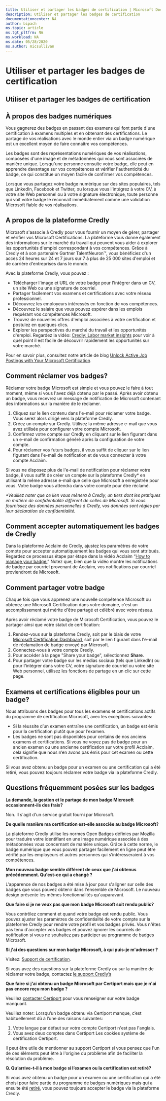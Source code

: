 ```yaml
---
title: Utiliser et partager les badges de certification | Microsoft Docs
description: Utiliser et partager les badges de certification 
documentationcenter: NA 
author: bipach
ms.topic: article
ms.tgt_pltfrm: NA
ms.workload: NA
ms.date: 05/28/2020
ms.author: micsullivan
---
```

# Utiliser et partager les badges de certification

## Utiliser et partager les badges de certification

## À propos des badges numériques

Vous gagnerez des badges en passant des examens qui font partie d'une certification à examens multiples et en obtenant des certifications. Le partage de vos réalisations avec le monde entier via un badge numérique est un excellent moyen de faire connaître vos compétences.

Les badges sont des représentations numériques de vos réalisations, composées d'une image et de métadonnées qui vous sont associées de manière unique. Lorsqu'une personne consulte votre badge, elle peut en apprendre davantage sur vos compétences et vérifier l'authenticité du badge, ce qui constitue un moyen facile de confirmer vos compétences.

Lorsque vous partagez votre badge numérique sur des sites populaires, tels que LinkedIn, Facebook et Twitter, ou lorsque vous l'intégrez à votre CV, à votre site Web personnel ou à votre signature électronique, toute personne qui voit votre badge le reconnaît immédiatement comme une validation Microsoft fiable de vos réalisations.

## A propos de la plateforme Credly

Microsoft s'associe à Credly pour vous fournir un moyen de gérer, partager et vérifier vos Microsoft Certifications. La plateforme vous donne également des informations sur le marché du travail qui peuvent vous aider à explorer les opportunités d'emploi correspondant à vos compétences. Grâce à Credly et à son partenaire Gartner TalentNeuron™, vous bénéficiez d'un accès 24 heures sur 24 et 7 jours sur 7 à plus de 25 000 sites d'emploi et de carrière d'entreprises dans le monde.

Avec la plateforme Credly, vous pouvez :
- Télécharger l'image et URL de votre badge pour l'intégrer dans un CV, un site Web ou une signature de courriel.
- Partager facilement vos examens et certifications avec votre réseau professionnel.
- Découvrez les employeurs intéressés en fonction de vos compétences.
- Découvrez le salaire que vous pouvez espérer dans les emplois requérant vos compétences Microsoft.
- Trouvez de nouvelles offres d'emploi associées à votre certification et postulez en quelques clics.
- Explorer les perspectives du marché du travail et les opportunités d'emploi. Regardez la vidéo: [Credly: Labor market insights](https://vimeo.com/379867308) pour voir à quel point il est facile de découvrir rapidement les opportunités sur votre marché.

Pour en savoir plus, consultez notre article de blog [Unlock Active Job Postings with Your Microsoft Certification](/learn/certifications/posts/unlock-active-job-postings-with-your-microsoft-certification).

## Comment réclamer vos badges?

Réclamer votre badge Microsoft est simple et vous pouvez le faire à tout moment, même si vous l'avez déjà obtenu par le passé. Après avoir obtenu un badge, vous recevrez un message de notification de Microsoft contenant des informations sur la manière de le réclamer.

1. Cliquez sur le lien contenu dans l'e-mail pour réclamer votre badge. Vous serez alors dirigé vers la plateforme Credly.
2. Créez un compte sur Credly. Utilisez la même adresse e-mail que vous avez utilisée pour configurer votre compte Microsoft.
3. Confirmez votre compte sur Credly en cliquant sur le lien figurant dans un e-mail de confirmation généré après la configuration de votre compte.
4. Pour réclamer vos futurs badges, il vous suffit de cliquer sur le lien figurant dans l'e-mail de notification et de vous connecter à votre compte Acclaim.

Si vous ne disposez plus de l'e-mail de notification pour réclamer votre badge, il vous suffit de créer un compte sur la plateforme Credly* en utilisant la même adresse e-mail que celle que Microsoft a enregistrée pour vous. Votre badge vous attendra dans votre compte pour être réclamé.

_*Veuillez noter que ce lien vous mènera à Credly, un tiers dont les pratiques en matière de confidentialité diffèrent de celles de Microsoft. Si vous fournissez des données personnelles à Credly, vos données sont régies par leur déclaration de confidentialité._

## Comment accepter automatiquement les badges de Credly

Dans la plateforme Acclaim de Credly, ajustez les paramètres de votre compte pour accepter automatiquement les badges qui vous sont attribués. Regardez ce processus étape par étape dans la vidéo Acclaim “[How to manage your badge.](https://www.youtube.com/watch?v=rMeSQM0h1_Y)” Notez que, bien que la vidéo montre les notifications de badge par courriel provenant de Acclaim, vos notifications par courriel proviendront de Microsoft.

## Comment partager votre badge

Chaque fois que vous apprenez une nouvelle compétence Microsoft ou obtenez une Microsoft Certification dans votre domaine, c'est un accomplissement qui mérite d'être partagé et célébré avec votre réseau.

Après avoir réclamé votre badge de Microsoft Certification, vous pouvez le partager ainsi que votre statut de certification:

1. Rendez-vous sur la plateforme Credly, soit par le biais de votre [Microsoft Certification Dashboard](https://aka.ms/certdashboard), soit par le lien figurant dans l'e-mail de réclamation de badge envoyé par Microsoft.
2. Connectez-vous à votre compte Credly.
3. Pour accéder à la page "Share your badge", sélectionnez **Share**.
4. Pour partager votre badge sur les médias sociaux (tels que LinkedIn) ou pour l'intégrer dans votre CV, votre signature de courriel ou votre site Web personnel, utilisez les fonctions de partage en un clic sur cette page.

## Examens et certifications éligibles pour un badge?

Nous attribuons des badges pour tous les examens et certifications actifs du programme de certification Microsoft, avec les exceptions suivantes:

- Si la réussite d’un examen entraîne une certification, un badge est émis pour la certification plutôt que pour l’examen.
- Les badges ne sont pas disponibles pour certains de nos anciens examens et certifications. Si vous ne voyez pas de badge pour un ancien examen ou une ancienne certification sur votre profil Acclaim, cela signifie que nous n’en avons pas émis pour cet examen ou cette certification.

Si vous avez obtenu un badge pour un examen ou une certification qui a été retiré, vous pouvez toujours réclamer votre badge via la plateforme Credly.

## Questions fréquemment posées sur les badges

**La demande, la gestion et le partage de mon badge Microsoft occasionnent-ils des frais?**

Non. Il s'agit d'un service gratuit fourni par Microsoft.

**De quelle manière ma certification est-elle associée au badge Microsoft?**

La plateforme Credly utilise les normes Open Badges définies par Mozilla pour traduire votre identifiant en une image numérique associée à des métadonnées vous concernant de manière unique. Grâce à cette norme, le badge numérique que vous pouvez partager facilement en ligne peut être vérifié par les employeurs et autres personnes qui s’intéresseraient à vos compétences.

**Mon nouveau badge semble différent de ceux que j'ai obtenus précédemment. Qu'est-ce qui a changé ?**

L'apparence de nos badges a été mise à jour pour s'aligner sur celle des badges que vous pouvez obtenir dans l'ensemble de Microsoft. Le nouveau design présente les mêmes fonctionnalités qu'auparavant.

**Que faire si je ne veux pas que mon badge Microsoft soit rendu public?**

Vous contrôlez comment et quand votre badge est rendu public. Vous pouvez ajuster les paramètres de confidentialité de votre compte sur la plateforme Credly pour rendre votre profil et vos badges privés. Vous n'êtes pas tenu d'accepter vos badges et pouvez ignorer les courriels de notification si vous ne souhaitez pas participer au programme de badges Microsoft.

**Si j'ai des questions sur mon badge Microsoft, à qui puis-je m'adresser ?**

Visitez: [Support de certification](/learn/certifications/help).

Si vous avez des questions sur la plateforme Credly ou sur la manière de réclamer votre badge, contactez [le support Credly’s](https://support.youracclaim.com/)

**Que faire si j'ai obtenu un badge Microsoft par Certiport mais que je n'ai pas encore reçu mon badge ?**

Veuillez [contacter Certiport](https://certiport.pearsonvue.com/Support/Support-for-test-candidates/Customer-service) pour vous renseigner sur votre badge manquant.

Veuillez noter: Lorsqu’un badge obtenu via Certiport manque, c’est habituellement dû à l’une des raisons suivantes:

1. Votre langue par défaut sur votre compte Certiport n'est pas l'anglais.
2. Vous avez deux comptes dans Certiport Les cookies système de certification Certiport.

Il peut être utile de mentionner au support Certiport si vous pensez que l'un de ces éléments peut être à l'origine du problème afin de faciliter la résolution du problème.

**Q. Qu’arrive-t-il à mon badge si l’examen ou la certification est retiré?**

Si vous avez obtenu un badge pour un examen ou une certification qui a été choisi pour faire partie du programme de badges numériques mais qui a ensuite été [retiré](/learn/certifications/retired-certifications), vous pouvez toujours accepter le badge via la plateforme Credly.
